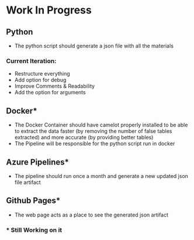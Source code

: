 # Work In Progress

## Python
- The python script should generate a json file with all the materials
### Current Iteration: 
  - Restructure everything 
  - Add option for debug
  - Improve Comments & Readability
  - Add the option for arguments

## Docker*
- The Docker Container should have camelot properly installed to be able to extract the data faster (by removing the number of false tables extracted) and more accurate (by providing better tables)
- The Pipeline will be responsible for the python script run in docker 

## Azure Pipelines*
- The pipeline should run once a month and generate a new updated json file artifact

## Github Pages*
- The web page acts as a place to see the generated json artifact

### * Still Working on it  
